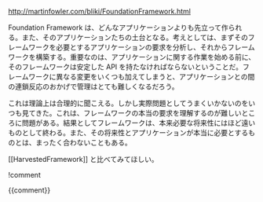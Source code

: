 http://martinfowler.com/bliki/FoundationFramework.html

Foundation Framework は、どんなアプリケーションよりも先立って作られる。また、そのアプリケーションたちの土台となる。考えとしては、まずそのフレームワークを必要とするアプリケーションの要求を分析し、それからフレームワークを構築する。重要なのは、アプリケーションに関する作業を始める前に、そのフレームワークは安定した API を持たなければならないということだ。フレームワークに異なる変更をいくつも加えてしまうと、アプリケーションとの間の連鎖反応のおかげで管理はとても難しくなるだろう。

これは理論上は合理的に聞こえる。しかし実際問題としてうまくいかないのをいつも見てきた。これは、フレームワークの本当の要求を理解するのが難しいところに問題がある。結果としてフレームワークは、本来必要な将来性にはほど遠いものとして終わる。また、その将来性とアプリケーションが本当に必要とするものとは、まったく合わないこともある。

[[HarvestedFramework]] と比べてみてほしい。

!comment

{{comment}}